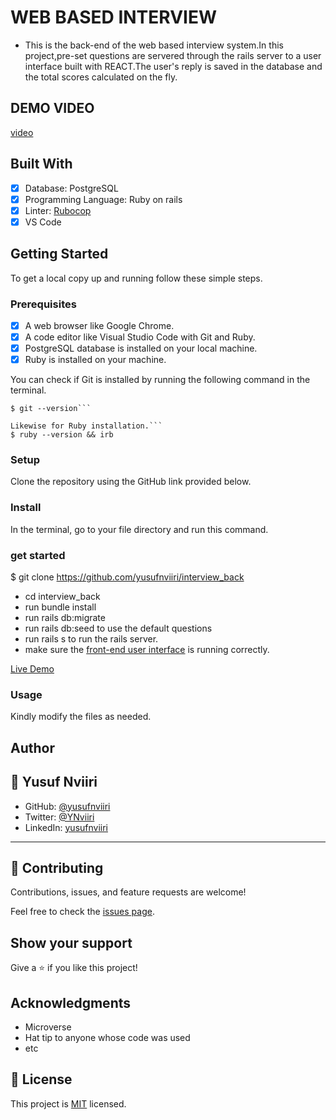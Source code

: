 # WEB BASED INTERVIEW
- This is the back-end of the web based interview system.In this project,pre-set questions are servered through the rails server to a user interface built with REACT.The user's reply is saved in the database and the total scores calculated on the fly.
## DEMO VIDEO
[video](https://www.loom.com/share/8207db35cd6a4e1d8275b4e70b65b806)
## Built With
- [x] Database: PostgreSQL
- [x] Programming Language: Ruby on rails
- [x] Linter: [Rubocop](https://rubocop.org/)
- [x] VS Code
## Getting Started

To get a local copy up and running follow these simple steps.

### Prerequisites
- [x] A web browser like Google Chrome.
- [x] A code editor like Visual Studio Code with Git and Ruby.
- [x] PostgreSQL database is installed on your local machine.
- [x] Ruby is installed on your machine.

You can check if Git is installed by running the following command in the terminal.
```
$ git --version```

Likewise for Ruby installation.```
$ ruby --version && irb
```

### Setup

Clone the repository using the GitHub link provided below.

### Install

In the terminal, go to your file directory and run this command.

### get started
$ git clone https://github.com/yusufnviiri/interview_back
- cd interview_back
- run bundle install
- run rails db:migrate
- run rails db:seed to use the default questions
- run rails s to run the rails server.
- make sure the [front-end user interface](https://github.com/yusufnviiri/interviewFront) is running correctly.


[Live Demo](https://www.loom.com/share/4260f54ba8ac423695aba6faa3dc06d1)
### Usage

Kindly modify the files as needed.
## Author


## 👤 Yusuf Nviiri
- GitHub: [@yusufnviiri](https://github.com/yusufnviiri)
- Twitter: [@YNviiri](https://twitter.com/YNviiri)
- LinkedIn: [yusufnviiri]( https://www.linkedin.com/in/yusuf-nviiri-8b4146206/)
***


## 🤝 Contributing

Contributions, issues, and feature requests are welcome!

Feel free to check the [issues page](../../issues/).

## Show your support

Give a ⭐️ if you like this project!

## Acknowledgments
- Microverse
- Hat tip to anyone whose code was used
- etc


## 📝 License

This project is [MIT](./MIT.md) licensed.